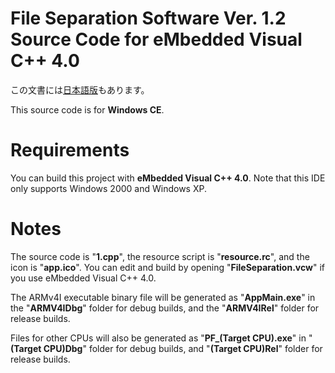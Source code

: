 # File Separation Software Ver. 1.2 Source Code for eMbedded Visual C++ 4.0
この文書には[日本語版](readme.md)もあります。

This source code is for **Windows CE**.

# Requirements
You can build this project with **eMbedded Visual C++ 4.0**. Note that this IDE only supports Windows 2000 and Windows XP.

# Notes
The source code is "**1.cpp**", the resource script is "**resource.rc**", and the icon is "**app.ico**". You can edit and build by opening "**FileSeparation.vcw**" if you use eMbedded Visual C++ 4.0.

The ARMv4I executable binary file will be generated as "**AppMain.exe**" in the "**ARMV4IDbg**" folder for debug builds, and the "**ARMV4IRel**" folder for release builds.

Files for other CPUs will also be generated as "**PF_(Target CPU).exe**" in "**(Target CPU)Dbg**" folder for debug builds, and "**(Target CPU)Rel**" folder for release builds.